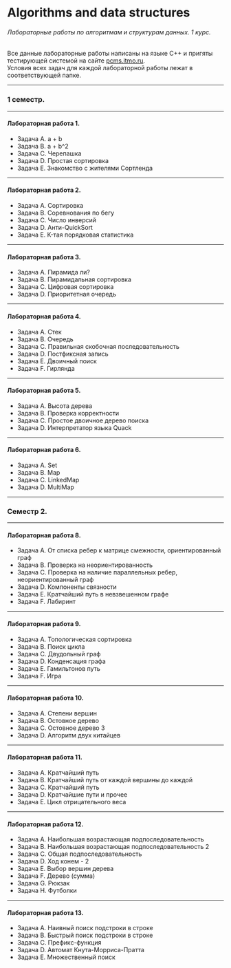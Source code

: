# Algorithms and data structures
###### Лабораторные работы по алгоритмам и структурам данных. 1 курс.

Все данные лабораторные работы написаны на языке C++ и пригяты тестирующей системой на сайте [pcms.itmo.ru](https://pcms.itmo.ru).  
Условия всех задач для каждой лабораторной работы лежат в соответствующей папке.

---
### 1 семестр.

---
#### Лабораторная работа 1.
- Задача A. a + b  
- Задача B. a + b^2  
- Задача C. Черепашка  
- Задача D. Простая сортировка  
- Задача E. Знакомство с жителями Сортленда
---
#### Лабораторная работа 2.
- Задача A. Сортировка  
- Задача B. Соревнования по бегу  
- Задача C. Число инверсий  
- Задача D. Анти-QuickSort  
- Задача E. K-тая порядковая статистика  
---
#### Лабораторная работа 3.
- Задача A. Пирамида ли?  
- Задача B. Пирамидальная сортировка  
- Задача C. Цифровая сортировка  
- Задача D. Приоритетная очередь  
---
#### Лабораторная работа 4.
- Задача A. Стек  
- Задача B. Очередь  
- Задача C. Правильная скобочная последовательность  
- Задача D. Постфиксная запись  
- Задача E. Двоичный поиск  
- Задача F. Гирлянда  
---
#### Лабораторная работа 5.
- Задача A. Высота дерева  
- Задача B. Проверка корректности  
- Задача C. Простое двоичное дерево поиска  
- Задача D. Интерпретатор языка Quack  
---
#### Лабораторная работа 6.
- Задача A. Set  
- Задача B. Map  
- Задача C. LinkedMap  
- Задача D. MultiMap  
---
### Семестр 2.
---
#### Лабораторная работа 8.
- Задача A. От списка ребер к матрице смежности, ориентированный граф  
- Задача B. Проверка на неориентированность  
- Задача C. Проверка на наличие параллельных ребер, неориентированный граф  
- Задача D. Компоненты связности  
- Задача E. Кратчайший путь в невзвешенном графе  
- Задача F. Лабиринт  
---
#### Лабораторная работа 9.
- Задача A. Топологическая сортировка  
- Задача B. Поиск цикла  
- Задача C. Двудольный граф  
- Задача D. Конденсация графа  
- Задача E. Гамильтонов путь  
- Задача F. Игра  
---
#### Лабораторная работа 10.
- Задача A. Степени вершин  
- Задача B. Остовное дерево  
- Задача C. Остовное дерево 3  
- Задача D. Алгоритм двух китайцев  
---
#### Лабораторная работа 11.
- Задача A. Кратчайший путь  
- Задача B. Кратчайший путь от каждой вершины до каждой  
- Задача C. Кратчайший путь  
- Задача D. Кратчайшие пути и прочее  
- Задача E. Цикл отрицательного веса  
---
#### Лабораторная работа 12.
- Задача A. Наибольшая возрастающая подпоследовательность  
- Задача B. Наибольшая возрастающая подпоследовательность 2  
- Задача C. Общая подпоследовательность  
- Задача D. Ход конем - 2  
- Задача E. Выбор вершин дерева  
- Задача F. Дерево (сумма)  
- Задача G. Рюкзак  
- Задача H. Футболки  
---
#### Лабораторная работа 13.
- Задача A. Наивный поиск подстроки в строке  
- Задача B. Быстрый поиск подстроки в строке  
- Задача C. Префикс-функция  
- Задача D. Автомат Кнута-Морриса-Пратта  
- Задача E. Множественный поиск  